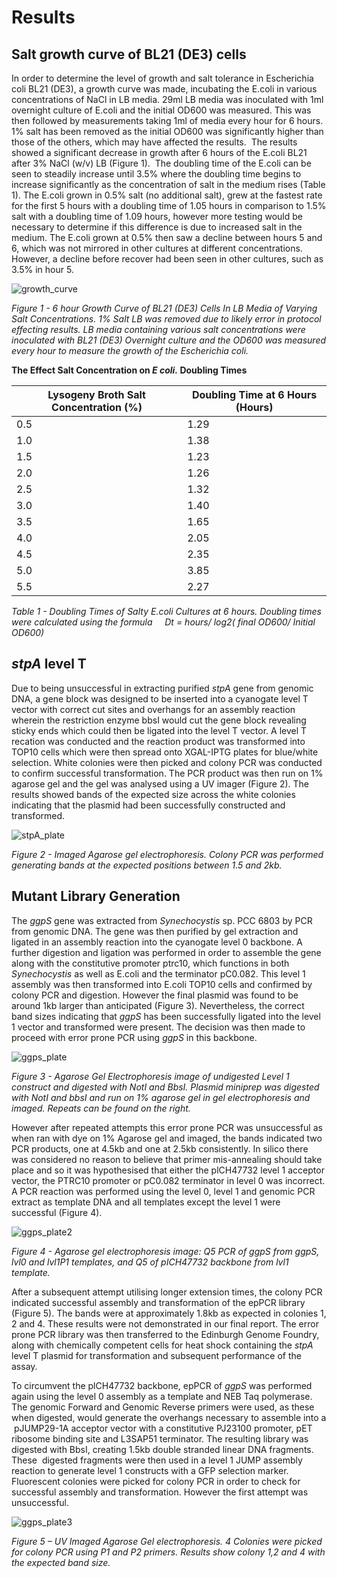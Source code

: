 # Results

## Salt growth curve of BL21 (DE3) cells

In order to determine the level of growth and salt tolerance in Escherichia coli BL21 (DE3), a growth curve was made, incubating the E.coli in various concentrations of NaCl in LB media. 29ml LB media was inoculated with 1ml overnight culture of E.coli and the initial OD600 was measured. This was then followed by measurements taking 1ml of media every hour for 6 hours. 1% salt has been removed as the initial OD600 was significantly higher than those of the others, which may have affected the results.  The results showed a significant decrease in growth after 6 hours of the E.coli BL21 after 3% NaCl (w/v) LB (Figure 1).  The doubling time of the E.coli can be seen to steadily increase until 3.5% where the doubling time begins to increase significantly as the concentration of salt in the medium rises (Table 1). The E.coli grown in 0.5% salt (no additional salt), grew at the fastest rate for the first 5 hours with a doubling time of 1.05 hours in comparison to 1.5% salt with a doubling time of 1.09 hours, however more testing would be necessary to determine if this difference is due to increased salt in the medium. The E.coli grown at 0.5% then saw a decline between hours 5 and 6, which was not mirrored in other cultures at different concentrations. However, a decline before recover had been seen in other cultures, such as 3.5% in hour 5. 

![growth_curve](https://raw.githubusercontent.com/idec-teams/2023_Edinburgh/main/figures/growth_curve.jpg)

*Figure 1 - 6 hour Growth Curve of BL21 (DE3) Cells In LB Media of Varying Salt Concentrations. 1% Salt LB was removed due to likely error in protocol effecting results. LB media containing various salt concentrations were inoculated with BL21 (DE3) Overnight culture and the OD600 was measured every hour to measure the growth of the Escherichia coli.*

**The Effect Salt Concentration on *E coli.* Doubling Times**

| Lysogeny Broth Salt Concentration (%) | Doubling Time at 6 Hours (Hours) | 
| --- | --- | 
| 0.5 | 1.29 | 
| 1.0 | 1.38 | 
| 1.5 | 1.23 | 
| 2.0 | 1.26 | 
| 2.5 | 1.32 | 
| 3.0 | 1.40 | 
| 3.5 | 1.65 | 
| 4.0 | 2.05 | 
| 4.5 | 2.35 | 
| 5.0 | 3.85 | 
| 5.5 | 2.27 | 

*Table 1 - Doubling Times of Salty E.coli Cultures at 6 hours. Doubling times were calculated using the formula     Dt = hours/ log2( final OD600/ Initial OD600)*

## *stpA* level T

Due to being unsuccessful in extracting purified *stpA* gene from genomic DNA, a gene block was designed to be inserted into a cyanogate level T vector with correct cut sites and overhangs for an assembly reaction wherein the restriction enzyme bbsI would cut the gene block revealing sticky ends which could then be ligated into the level T vector. A level T recation was conducted and the reaction product was transformed into TOP10 cells which were then spread onto XGAL-IPTG plates for blue/white selection. White colonies were then picked and colony PCR was conducted to confirm successful transformation. The PCR product was then run on 1% agarose gel and the gel was analysed using a UV imager (Figure 2). The results showed bands of the expected size across the white colonies indicating that the plasmid had been successfully constructed and transformed.

![stpA_plate](https://raw.githubusercontent.com/idec-teams/2023_Edinburgh/main/figures/stpA_plate.jpg)

*Figure 2 -  Imaged Agarose gel electrophoresis. Colony PCR was performed generating bands at the expected positions between 1.5 and 2kb.*

## Mutant Library Generation

The *ggpS* gene was extracted from *Synechocystis* sp. PCC 6803 by PCR from genomic DNA. The gene was then purified by gel extraction and ligated in an assembly reaction into the cyanogate level 0 backbone. A further digestion and ligation was performed in order to assemble the gene along with the constitutive promoter ptrc10, which functions in both *Synechocystis* as well as E.coli and the terminator pC0.082. This level 1 assembly was then transformed into E.coli TOP10 cells and confirmed by colony PCR and digestion. However the final plasmid was found to be around 1kb larger than anticipated (Figure 3). Nevertheless, the correct band sizes indicating that *ggpS* has been successfully ligated into the level 1 vector and transformed were present. The decision was then made to proceed with error prone PCR using *ggpS* in this backbone.

![ggps_plate](https://raw.githubusercontent.com/idec-teams/2023_Edinburgh/main/figures/ggps_gel.jpg)

*Figure 3 - Agarose Gel Electrophoresis image of undigested Level 1 construct and digested with NotI and BbsI. Plasmid miniprep was digested with NotI and bbsI and run on 1% agarose gel in gel electrophoresis and imaged. Repeats can be found on the right.*

However after repeated attempts this error prone PCR was unsuccessful as when ran with dye on 1% Agarose gel and imaged, the bands indicated two PCR products, one at 4.5kb and one at 2.5kb consistently. In silico there was considered no reason to believe that primer mis-annealing should take place and so it was hypothesised that either the plCH47732 level 1 acceptor vector, the PTRC10 promoter or pC0.082 terminator in level 0 was incorrect. A PCR reaction was performed using the level 0, level 1 and genomic PCR extract as template DNA and all templates except the level 1 were successful (Figure 4).

![ggps_plate2](https://raw.githubusercontent.com/idec-teams/2023_Edinburgh/main/figures/ggpS_plate2.jpg)

*Figure 4 - Agarose gel electrophoresis image: Q5 PCR of ggpS from ggpS, lvl0 and lvl1P1 templates, and Q5 of pICH47732 backbone from lvl1 template.*

After a subsequent attempt utilising longer extension times, the colony PCR indicated successful assembly and transformation of the epPCR library (Figure 5). The bands were at approximately 1.8kb as expected in colonies 1, 2 and 4. These results were not demonstrated in our final report. The error prone PCR library was then transferred to the Edinburgh Genome Foundry, along with chemically competent cells for heat shock containing the *stpA* level T plasmid for transformation and subsequent performance of the assay.

To circumvent the plCH47732 backbone, epPCR of *ggpS* was performed again using the level 0 assembly as a template and NEB Taq polymerase. The genomic Forward and Genomic Reverse primers were used, as these when digested, would generate the overhangs necessary to assemble into a  pJUMP29-1A acceptor vector with a constitutive PJ23100 promoter, pET ribosome binding site and L3SAP51 terminator. The resulting library was digested with BbsI, creating 1.5kb double stranded linear DNA fragments. These  digested fragments were then used in a level 1 JUMP assembly reaction to generate level 1 constructs with a GFP selection marker. Fluorescent colonies were picked for colony PCR in order to check for successful assembly and transformation. However the first attempt was unsuccessful. 

![ggps_plate3](https://raw.githubusercontent.com/idec-teams/2023_Edinburgh/main/figures/ggps_plate3.jpg)

*Figure 5 – UV Imaged Agarose Gel electrophoresis. 4 Colonies were picked for colony PCR using P1 and P2 primers. Results show colony 1,2 and 4 with the expected band size.*


